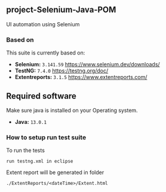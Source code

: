 ## project-Selenium-Java-POM

UI automation using Selenium 

### Based on

This suite is currently based on:
- **Selenium:** `3.141.59` https://www.selenium.dev/downloads/
- **TestNG:** `7.4.0` https://testng.org/doc/
- **Extentreports:** `3.1.5` https://www.extentreports.com/ 

## Required software

Make sure java is installed on your Operating system.
- **Java:** `13.0.1`

### How to setup run test suite

To run the tests
```
run testng.xml in eclipse
```

Extent report will be generated in folder
```
./ExtentReports/<dateTime>/Extent.html
```
